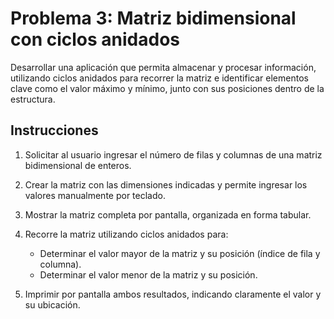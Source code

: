 # Problema 3: Matriz bidimensional con ciclos anidados

Desarrollar una aplicación que permita almacenar y procesar información, utilizando ciclos anidados para recorrer la matriz e identificar elementos clave como el valor máximo y mínimo, junto con sus posiciones dentro de la estructura.

## Instrucciones

1. Solicitar al usuario ingresar el número de filas y columnas de una matriz bidimensional de enteros.

2. Crear la matriz con las dimensiones indicadas y permite ingresar los valores manualmente por teclado.

3. Mostrar la matriz completa por pantalla, organizada en forma tabular.

4. Recorre la matriz utilizando ciclos anidados para:

   - Determinar el valor mayor de la matriz y su posición (índice de fila y columna).
   - Determinar el valor menor de la matriz y su posición.

5. Imprimir por pantalla ambos resultados, indicando claramente el valor y su ubicación.
